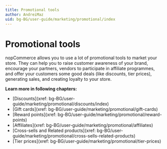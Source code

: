 ```yaml
---
title: Promotional tools
author: AndreiMaz
uid: bg-BG/user-guide/marketing/promotional/index
---
```


# Promotional tools

nopCommerce allows you to use a lot of promotional tools to market your store. They can help you to raise customer awareness of your brand, encourage your partners, vendors to participate in affiliate programmes, and offer your customers some good deals (like discounts, tier prices), generating sales, and creating loyalty to your store.

**Learn more in following chapters:**

- [Discounts](xref: bg-BG/user-guide/marketing/promotional/discounts/index)
- [Gift cards](xref: bg-BG/user-guide/marketing/promotional/gift-cards)
- [Reward points](xref: bg-BG/user-guide/marketing/promotional/reward-points)
- [Affiliates](xref: bg-BG/user-guide/marketing/promotional/affiliates)
- [Cross-sells and Related products](xref: bg-BG/user-guide/marketing/promotional/cross-sells-related-products)
- [Tier prices](xref: bg-BG/user-guide/marketing/promotional/tier-prices)
